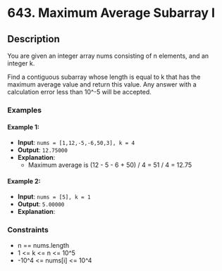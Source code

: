 # 643. Maximum Average Subarray I

## Description

You are given an integer array nums consisting of n elements, and an integer k.

Find a contiguous subarray whose length is equal to k that has the maximum average value and return this value. Any answer with a calculation error less than 10^-5 will be accepted.

### Examples

#### Example 1:
- **Input**: `nums = [1,12,-5,-6,50,3], k = 4`
- **Output**: `12.75000`
- **Explanation**:
  - Maximum average is (12 - 5 - 6 + 50) / 4 = 51 / 4 = 12.75

#### Example 2:
- **Input**: `nums = [5], k = 1`
- **Output**: `5.00000`
- **Explanation**:

### Constraints

- n == nums.length
- 1 <= k <= n <= 10^5
- -10^4 <= nums[i] <= 10^4
